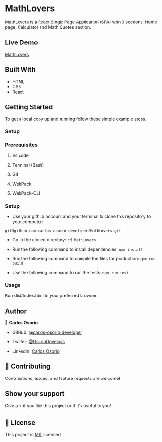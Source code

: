 # MathLovers

MathLovers is a React Single Page Application (SPA) with 3 sections: Home page, Calculator and Math Quotes section.

## Live Demo

[MathLovers](https://mathlovers.netlify.app/)

## Built With

- HTML
- CSS
- React


## Getting Started

To get a local copy up and running follow these simple example steps.

### Setup

### Prerequisites

1. Vs code

2. Terminal (Bash)

3. Git

4. WebPack

5. WebPack-CLI


### Setup

- Use your github account and your terminal to clone this repository to your computer:

`git@github.com:carlos-osorio-developer/MathLovers.git`

- Go to the cloned directory:
`cd MathLovers`

- Run the following command to install dependencies:
`npm install`

- Run the following command to compile the files for production:
`npm run build`

- Use the following command to run the tests:
`npm run test`


### Usage

Run dist/index.html in your preferred browser.


## Author

👤 **Carlos Osorio**

- GitHub: [@carlos-osorio-developer](https://github.com/carlos-osorio-developer)

- Twitter: [@OsorioDevelops](https://twitter.com/@OsorioDevelops)

- LinkedIn: [Carlos Osorio](https://www.linkedin.com/in/carlos-osorio-developer/)
​
## 🤝 Contributing

Contributions, issues, and feature requests are welcome!


## Show your support

Give a ⭐️ if you like this project or if it's useful to you!



## 📝 License

This project is [MIT](./MIT.md) licensed.